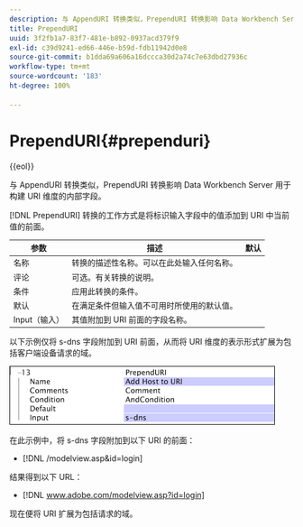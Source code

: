 ```yaml
---
description: 与 AppendURI 转换类似，PrependURI 转换影响 Data Workbench Server 用于构建 URI 维度的内部字段。
title: PrependURI
uuid: 3f2fb1a7-83f7-481e-b892-0937acd379f9
exl-id: c39d9241-ed66-446e-b59d-fdb11942d0e8
source-git-commit: b1dda69a606a16dccca30d2a74c7e63dbd27936c
workflow-type: tm+mt
source-wordcount: '183'
ht-degree: 100%

---
```


# PrependURI{#prependuri}

{{eol}}

与 AppendURI 转换类似，PrependURI 转换影响 Data Workbench Server 用于构建 URI 维度的内部字段。

[!DNL PrependURI] 转换的工作方式是将标识输入字段中的值添加到 URI 中当前值的前面。

| 参数 | 描述 | 默认 |
|---|---|---|
| 名称 | 转换的描述性名称。可以在此处输入任何名称。 |  |
| 评论 | 可选。有关转换的说明。 |  |
| 条件 | 应用此转换的条件。 |  |
| 默认 | 在满足条件但输入值不可用时所使用的默认值。 |  |
| Input（输入） | 其值附加到 URI 前面的字段名称。 |  |

以下示例仅将 s-dns 字段附加到 URI 前面，从而将 URI 维度的表示形式扩展为包括客户端设备请求的域。

![](assets/cfg_TransformationType_PrependURI.png)

在此示例中，将 s-dns 字段附加到以下 URI 的前面：

* [!DNL /modelview.asp&id=login]

结果得到以下 URL：

* [!DNL www.adobe.com/modelview.asp?id=login]

现在便将 URI 扩展为包括请求的域。
